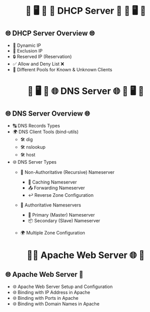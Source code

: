 <h1 align="center"> 🐧 🖥️ 📡 📶 DHCP Server 📶 📡 🖥️ 🐧</h1>

## 🌐 DHCP Server Overview 🌐
- 📡 Dynamic IP
- 🚫 Exclusion IP
- 🔒 Reserved IP (Reservation)
- ✅ Allow and Deny List ❌
- 🔄 Different Pools for Known & Unknown Clients

<h1 align="center"> 🐧 🖥️ 📡 🌐 DNS Server 🌐 📡 🖥️ 🐧</h1> 

## 🌐 DNS Server Overview 🌐
- 🔠 DNS Records Types
- 🌍 DNS Client Tools (bind-utils)
  - 🛠️ dig
  - 🛠️ nslookup
  - 🛠️ host
- 🌐 DNS Server Types
  - 🔄 Non-Authoritative (Recursive) Nameserver
    - 🏪 Caching Nameserver 
    - 📤 Forwarding Nameserver 
    - ↩️ Reverse Zone Configuration 
  - 🔐 Authoritative Nameservers 
    - 👑 Primary (Master) Nameserver 
    - 📦 Secondary (Slave) Nameserver
  
  - 🌍 Multiple Zone Configuration

<h1 align="center"> 🐧🌐 Apache Web Server 🌐 🐧</h1> 

## 🌐 Apache Web Server 🐧
- 🌐 Apache Web Server Setup and Configuration
- 🌐 Binding with IP Address in Apache
- 🌐 Binding with Ports in Apache
- 🌐 Binding with Domain Names in Apache
